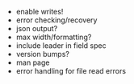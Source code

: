* enable writes!
* error checking/recovery
* json output?
* max width/formatting?
* include leader in field spec
* version bumps?
* man page
* error handling for file read errors
